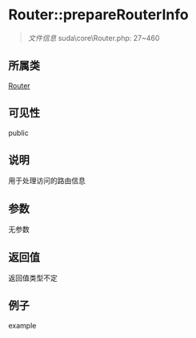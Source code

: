 # Router::prepareRouterInfo



> *文件信息* suda\core\Router.php: 27~460

## 所属类 

[Router](../Router.md)

## 可见性

 public 

## 说明

用于处理访问的路由信息


## 参数


无参数


## 返回值

返回值类型不定


## 例子

example
